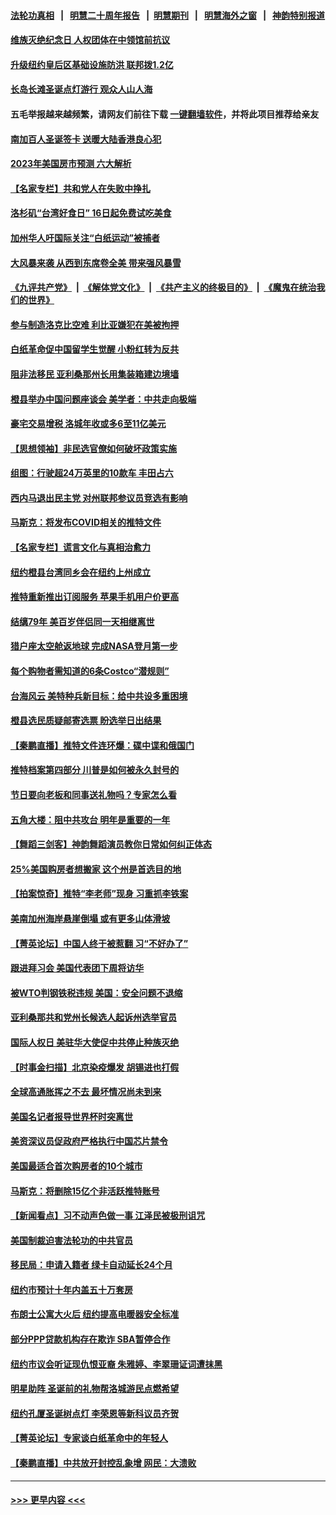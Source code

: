 #### [法轮功真相](https://github.com/gfw-breaker/truth/blob/master/README.md?t=0) &nbsp;&nbsp;|&nbsp;&nbsp; [明慧二十周年报告](https://github.com/gfw-breaker/mh-reports/blob/master/README.md?t=0) &nbsp;&nbsp;|&nbsp;&nbsp;[明慧期刊](https://github.com/gfw-breaker/mh-qikan) &nbsp;&nbsp;|&nbsp;&nbsp; [明慧海外之窗](https://github.com/gfw-breaker/mh-news/blob/master/README.md?t=0) &nbsp;&nbsp;|&nbsp;&nbsp; [神韵特别报道](https://github.com/gfw-breaker/mh-news/blob/master/shenyun.md?t=0)
#### [维族灭绝纪念日 人权团体在中领馆前抗议](../pages/nsc412/n13883074.md?t=12122101) 
#### [升级纽约皇后区基础设施防洪 联邦拨1.2亿](../pages/nsc412/n13882961.md?t=12122101) 
#### [长岛长滩圣诞点灯游行 观众人山人海](../pages/nsc412/n13883039.md?t=12122101) 
#### 五毛举报越来越频繁，请网友们前往下载 [一键翻墙软件](https://github.com/gfw-breaker/ssr-accounts)，并将此项目推荐给亲友
#### [南加百人圣诞签卡 送暖大陆香港良心犯](../pages/nsc412/n13883036.md?t=12122101) 
#### [2023年美国房市预测 六大解析](../pages/nsc412/n13882966.md?t=12122101) 
#### [【名家专栏】共和党人在失败中挣扎](../pages/nsc412/n13882633.md?t=12122101) 
#### [洛杉矶“台湾好食日” 16日起免费试吃美食](../pages/nsc412/n13882984.md?t=12122101) 
#### [加州华人吁国际关注“白纸运动”被捕者](../pages/nsc412/n13882954.md?t=12122101) 
#### [大风暴来袭 从西到东席卷全美 带来强风暴雪](../pages/nsc412/n13882882.md?t=12122101) 
#### [《九评共产党》](https://github.com/begood0513/9ping.md/blob/master/README.md) &nbsp;|&nbsp; [《解体党文化》](../../../../jtdwh.md/blob/master/README.md)  &nbsp;|&nbsp; [《共产主义的终极目的》](../../../../gczydzjmd.md/blob/master/README.md) &nbsp;|&nbsp; [《魔鬼在统治我们的世界》](../../../../mgztzwmdsj.md/blob/master/README.md) 
#### [参与制造洛克比空难 利比亚嫌犯在美被拘押](../pages/nsc412/n13882745.md?t=12122101) 
#### [白纸革命促中国留学生觉醒 小粉红转为反共](../pages/nsc412/n13882873.md?t=12122101) 
#### [阻非法移民 亚利桑那州长用集装箱建边境墙](../pages/nsc412/n13882850.md?t=12122101) 
#### [橙县举办中国问题座谈会 美学者：中共走向极端](../pages/nsc412/n13882899.md?t=12122101) 
#### [豪宅交易增税 洛城年收或多6至11亿美元](../pages/nsc412/n13882880.md?t=12122101) 
#### [【思想领袖】非民选官僚如何破坏政策实施](../pages/nsc412/n13864359.md?t=12122101) 
#### [组图：行驶超24万英里的10款车 丰田占六](../pages/nsc412/n13880599.md?t=12122101) 
#### [西内马退出民主党 对州联邦参议员竞选有影响](../pages/nsc412/n13882767.md?t=12122101) 
#### [马斯克：将发布COVID相关的推特文件](../pages/nsc412/n13882793.md?t=12122101) 
#### [【名家专栏】谎言文化与真相治愈力](../pages/nsc412/n13882636.md?t=12122101) 
#### [纽约橙县台湾同乡会在纽约上州成立](../pages/nsc412/n13882831.md?t=12122101) 
#### [推特重新推出订阅服务 苹果手机用户价更高](../pages/nsc412/n13882701.md?t=12122101) 
#### [结缡79年 美百岁伴侣同一天相继离世](../pages/nsc412/n13882719.md?t=12122101) 
#### [猎户座太空舱返地球 完成NASA登月第一步](../pages/nsc412/n13882704.md?t=12122101) 
#### [每个购物者需知道的6条Costco“潜规则”](../pages/nsc412/n13881398.md?t=12122101) 
#### [台海风云 美特种兵新目标：给中共设多重困境](../pages/nsc412/n13881958.md?t=12122101) 
#### [橙县选民质疑邮寄选票 盼选举日出结果](../pages/nsc412/n13882515.md?t=12122101) 
#### [【秦鹏直播】推特文件连环爆：碟中谍和俄国门](../pages/nsc412/n13882409.md?t=12122101) 
#### [推特档案第四部分 川普是如何被永久封号的](../pages/nsc412/n13882353.md?t=12122101) 
#### [节日要向老板和同事送礼物吗？专家怎么看](../pages/nsc412/n13882438.md?t=12122101) 
#### [五角大楼：阻中共攻台 明年是重要的一年](../pages/nsc412/n13882467.md?t=12122101) 
#### [【舞蹈三剑客】神韵舞蹈演员教你日常如何纠正体态](../pages/nsc412/n13882461.md?t=12122101) 
#### [25%美国购房者想搬家 这个州是首选目的地](../pages/nsc412/n13882415.md?t=12122101) 
#### [【拍案惊奇】推特“李老师”现身 习重抓李铁案](../pages/nsc412/n13882394.md?t=12122101) 
#### [美南加州海岸悬崖倒塌 或有更多山体滑坡](../pages/nsc412/n13882411.md?t=12122101) 
#### [【菁英论坛】中国人终于被惹翻 习“不好办了”](../pages/nsc412/n13882351.md?t=12122101) 
#### [跟进拜习会 美国代表团下周将访华](../pages/nsc412/n13882361.md?t=12122101) 
#### [被WTO判钢铁税违规 美国：安全问题不退缩](../pages/nsc412/n13882335.md?t=12122101) 
#### [亚利桑那共和党州长候选人起诉州选举官员](../pages/nsc412/n13882246.md?t=12122101) 
#### [国际人权日 美驻华大使促中共停止种族灭绝](../pages/nsc412/n13882332.md?t=12122101) 
#### [【时事金扫描】北京染疫爆发 胡锡进也打假](../pages/nsc412/n13882268.md?t=12122101) 
#### [全球高通胀挥之不去 最坏情况尚未到来](../pages/nsc412/n13882292.md?t=12122101) 
#### [美国名记者报导世界杯时突离世](../pages/nsc412/n13882198.md?t=12122101) 
#### [美资深议员促政府严格执行中国芯片禁令](../pages/nsc412/n13882143.md?t=12122101) 
#### [美国最适合首次购房者的10个城市](../pages/nsc412/n13881900.md?t=12122101) 
#### [马斯克：将删除15亿个非活跃推特账号](../pages/nsc412/n13882046.md?t=12122101) 
#### [【新闻看点】习不动声色做一事 江泽民被极刑诅咒](../pages/nsc412/n13881826.md?t=12122101) 
#### [美国制裁迫害法轮功的中共官员](../pages/nsc412/n13881833.md?t=12122101) 
#### [移民局：申请入籍者 绿卡自动延长24个月](../pages/nsc412/n13881989.md?t=12122101) 
#### [纽约市预计十年内盖五十万套房](../pages/nsc412/n13881969.md?t=12122101) 
#### [布朗士公寓大火后 纽约提高电暖器安全标准](../pages/nsc412/n13881974.md?t=12122101) 
#### [部分PPP贷款机构存在欺诈 SBA暂停合作](../pages/nsc412/n13881986.md?t=12122101) 
#### [纽约市议会听证现仇恨亚裔 朱雅婷、李翠珊证词遭抹黑](../pages/nsc412/n13881987.md?t=12122101) 
#### [明星助阵 圣诞前的礼物帮洛城游民点燃希望](../pages/nsc412/n13881980.md?t=12122101) 
#### [纽约孔厦圣诞树点灯 李荣恩等新科议员齐贺](../pages/nsc412/n13881971.md?t=12122101) 
#### [【菁英论坛】专家谈白纸革命中的年轻人](../pages/nsc412/n13881823.md?t=12122101) 
#### [【秦鹏直播】中共放开封控乱象增 网民：大溃败](../pages/nsc412/n13881911.md?t=12122101) 

----
#### [ >>> 更早内容 <<< ](../indexes/nsc412-earlier.md)
